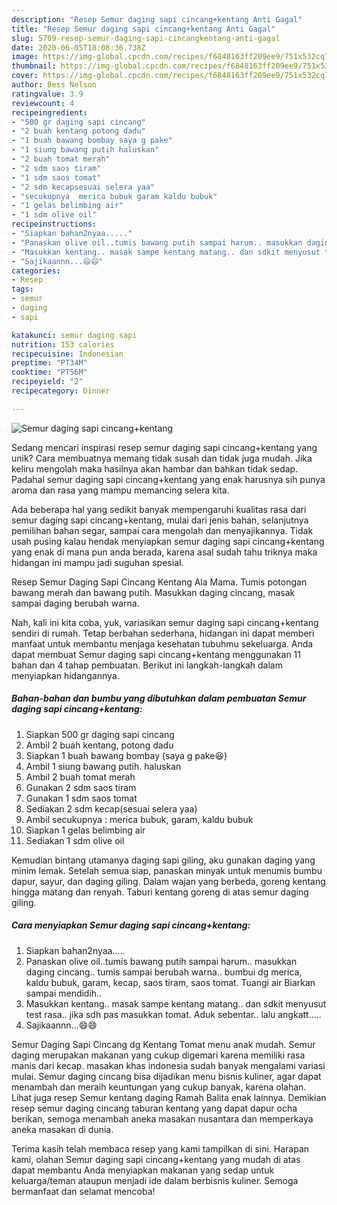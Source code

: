```yaml
---
description: "Resep Semur daging sapi cincang+kentang Anti Gagal"
title: "Resep Semur daging sapi cincang+kentang Anti Gagal"
slug: 5709-resep-semur-daging-sapi-cincangkentang-anti-gagal
date: 2020-06-05T18:08:36.738Z
image: https://img-global.cpcdn.com/recipes/f6848163ff209ee9/751x532cq70/semur-daging-sapi-cincangkentang-foto-resep-utama.jpg
thumbnail: https://img-global.cpcdn.com/recipes/f6848163ff209ee9/751x532cq70/semur-daging-sapi-cincangkentang-foto-resep-utama.jpg
cover: https://img-global.cpcdn.com/recipes/f6848163ff209ee9/751x532cq70/semur-daging-sapi-cincangkentang-foto-resep-utama.jpg
author: Bess Nelson
ratingvalue: 3.9
reviewcount: 4
recipeingredient:
- "500 gr daging sapi cincang"
- "2 buah kentang potong dadu"
- "1 buah bawang bombay saya g pake"
- "1 siung bawang putih haluskan"
- "2 buah tomat merah"
- "2 sdm saos tiram"
- "1 sdm saos tomat"
- "2 sdm kecapsesuai selera yaa"
- "secukupnya  merica bubuk garam kaldu bubuk"
- "1 gelas belimbing air"
- "1 sdm olive oil"
recipeinstructions:
- "Siapkan bahan2nyaa....."
- "Panaskan olive oil..tumis bawang putih sampai harum.. masukkan daging cincang.. tumis sampai berubah warna.. bumbui dg merica, kaldu bubuk, garam, kecap, saos tiram, saos tomat. Tuangi air Biarkan sampai mendidih.."
- "Masukkan kentang.. masak sampe kentang matang.. dan sdkit menyusut test rasa.. jika sdh pas masukkan tomat. Aduk sebentar.. lalu angkatt....."
- "Sajikaannn...😄😄"
categories:
- Resep
tags:
- semur
- daging
- sapi

katakunci: semur daging sapi 
nutrition: 153 calories
recipecuisine: Indonesian
preptime: "PT34M"
cooktime: "PT56M"
recipeyield: "2"
recipecategory: Dinner

---
```



![Semur daging sapi cincang+kentang](https://img-global.cpcdn.com/recipes/f6848163ff209ee9/751x532cq70/semur-daging-sapi-cincangkentang-foto-resep-utama.jpg)

Sedang mencari inspirasi resep semur daging sapi cincang+kentang yang unik? Cara membuatnya memang tidak susah dan tidak juga mudah. Jika keliru mengolah maka hasilnya akan hambar dan bahkan tidak sedap. Padahal semur daging sapi cincang+kentang yang enak harusnya sih punya aroma dan rasa yang mampu memancing selera kita.

Ada beberapa hal yang sedikit banyak mempengaruhi kualitas rasa dari semur daging sapi cincang+kentang, mulai dari jenis bahan, selanjutnya pemilihan bahan segar, sampai cara mengolah dan menyajikannya. Tidak usah pusing kalau hendak menyiapkan semur daging sapi cincang+kentang yang enak di mana pun anda berada, karena asal sudah tahu triknya maka hidangan ini mampu jadi suguhan spesial.

Resep Semur Daging Sapi Cincang Kentang Ala Mama. Tumis potongan bawang merah dan bawang putih. Masukkan daging cincang, masak sampai daging berubah warna.


Nah, kali ini kita coba, yuk, variasikan semur daging sapi cincang+kentang sendiri di rumah. Tetap berbahan sederhana, hidangan ini dapat memberi manfaat untuk membantu menjaga kesehatan tubuhmu sekeluarga. Anda dapat membuat Semur daging sapi cincang+kentang menggunakan 11 bahan dan 4 tahap pembuatan. Berikut ini langkah-langkah dalam menyiapkan hidangannya.

<!--inarticleads1-->

##### Bahan-bahan dan bumbu yang dibutuhkan dalam pembuatan Semur daging sapi cincang+kentang:

1. Siapkan 500 gr daging sapi cincang
1. Ambil 2 buah kentang, potong dadu
1. Siapkan 1 buah bawang bombay (saya g pake😆)
1. Ambil 1 siung bawang putih. haluskan
1. Ambil 2 buah tomat merah
1. Gunakan 2 sdm saos tiram
1. Gunakan 1 sdm saos tomat
1. Sediakan 2 sdm kecap(sesuai selera yaa)
1. Ambil secukupnya : merica bubuk, garam, kaldu bubuk
1. Siapkan 1 gelas belimbing air
1. Sediakan 1 sdm olive oil


Kemudian bintang utamanya daging sapi giling, aku gunakan daging yang minim lemak. Setelah semua siap, panaskan minyak untuk menumis bumbu dapur, sayur, dan daging giling. Dalam wajan yang berbeda, goreng kentang hingga matang dan renyah. Taburi kentang goreng di atas semur daging giling. 

<!--inarticleads2-->

##### Cara menyiapkan Semur daging sapi cincang+kentang:

1. Siapkan bahan2nyaa.....
1. Panaskan olive oil..tumis bawang putih sampai harum.. masukkan daging cincang.. tumis sampai berubah warna.. bumbui dg merica, kaldu bubuk, garam, kecap, saos tiram, saos tomat. Tuangi air Biarkan sampai mendidih..
1. Masukkan kentang.. masak sampe kentang matang.. dan sdkit menyusut test rasa.. jika sdh pas masukkan tomat. Aduk sebentar.. lalu angkatt.....
1. Sajikaannn...😄😄


Semur Daging Sapi Cincang dg Kentang Tomat menu anak mudah. Semur daging merupakan makanan yang cukup digemari karena memiliki rasa manis dari kecap. masakan khas indonesia sudah banyak mengalami variasi mulai. Semur daging cincang bisa dijadikan menu bisnis kuliner, agar dapat menambah dan meraih keuntungan yang cukup banyak, karena olahan. Lihat juga resep Semur kentang daging Ramah Balita enak lainnya. Demikian resep semur daging cincang taburan kentang yang dapat dapur ocha berikan, semoga menambah aneka masakan nusantara dan memperkaya aneka masakan di dunia. 

Terima kasih telah membaca resep yang kami tampilkan di sini. Harapan kami, olahan Semur daging sapi cincang+kentang yang mudah di atas dapat membantu Anda menyiapkan makanan yang sedap untuk keluarga/teman ataupun menjadi ide dalam berbisnis kuliner. Semoga bermanfaat dan selamat mencoba!
